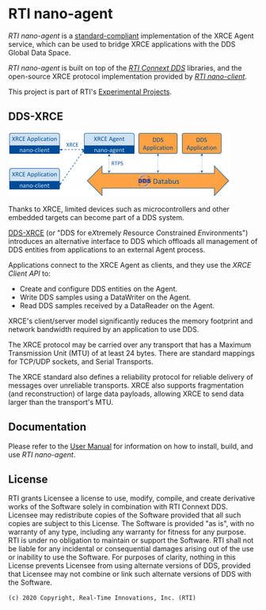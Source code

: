 # RTI nano-agent

*RTI nano-agent* is a [standard-compliant][omg-xrce] implementation of the XRCE
Agent service, which can be used to bridge XRCE applications with the DDS Global
Data Space.

*RTI nano-agent* is built on top of the [*RTI Connext DDS*][connext-home]
libraries, and the open-source XRCE protocol implementation provided by
[*RTI nano-client*][nano-client-git].

This project is part of RTI's [Experimental Projects][experimental-faq].

## DDS-XRCE

![DDS-XRCE System Architecture][dds-xrce-architecture]

Thanks to XRCE, limited devices such as microcontrollers and other embedded
targets can become part of a DDS system.

[DDS-XRCE][omg-xrce] (or "DDS for e*X*tremely *R*esource *C*onstrained *E*nvironments") introduces 
an alternative interface to DDS which offloads all management of DDS entities
from applications to an external Agent process.

Applications connect to the XRCE Agent as clients, and they use the
*XRCE Client API* to:

* Create and configure DDS entities on the Agent.
* Write DDS samples using a DataWriter on the Agent.
* Read DDS samples received by a DataReader on the Agent.

XRCE's client/server model significantly reduces the memory
footprint and network bandwidth required by an application to use DDS.

The XRCE protocol may be carried over any transport that has a 
Maximum Transmission Unit (MTU) of at least 24 bytes. There are
standard mappings for TCP/UDP sockets, and Serial Transports.

The XRCE standard also defines a reliability protocol for reliable
delivery of messages over unreliable transports. XRCE also supports 
fragmentation (and reconstruction) of large data payloads, allowing 
XRCE to send data larger than the transport's MTU.

## Documentation

Please refer to the [User Manual][nano-agent-docs] for 
information on how to install, build, and use *RTI nano-agent*.

## License

RTI grants Licensee a license to use, modify, compile, and create derivative
works of the Software solely in combination with RTI Connext DDS. Licensee
may redistribute copies of the Software provided that all such copies are
subject to this License. The Software is provided "as is", with no warranty
of any type, including any warranty for fitness for any purpose. RTI is
under no obligation to maintain or support the Software. RTI shall not be
liable for any incidental or consequential damages arising out of the use or
inability to use the Software. For purposes of clarity, nothing in this
License prevents Licensee from using alternate versions of DDS, provided
that Licensee may not combine or link such alternate versions of DDS with
the Software.

```text
(c) 2020 Copyright, Real-Time Innovations, Inc. (RTI)
```

[omg-xrce]: https://www.omg.org/spec/DDS-XRCE/About-DDS-XRCE/ "OMG DDS-XRCE Specification"
[nano-client-git]: https://github.com/rticommunity/nano-client.git "RTI nano-client Git repository"
[nano-agent-docs]: https://community.rti.com/static/documentation/nano/nano-agent/latest/manual/nano-agent/html/ "RTI nano-agent User Manual"
[connext-home]: https://www.rti.com/products/connext-dds-professional "RTI Connext DDS Professional Homepage"
[experimental-faq]: https://www.rti.com/developers/rti-labs/experimental-product-faq "RTI Experimental Product FAQ"
[dds-xrce-architecture]: doc/static/dds_xrce_architecture.png "DDS-XRCE System Architecture"
